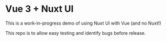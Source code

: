 # Vue 3 + Nuxt UI

This is a work-in-progress demo of using Nuxt UI with Vue (and no Nuxt!)

This repo is to allow easy testing and identify bugs before release.

